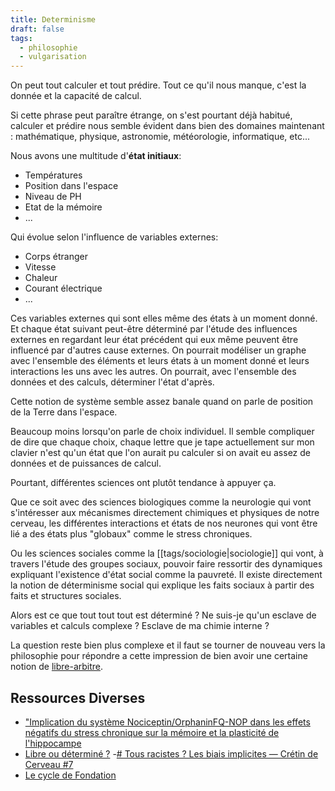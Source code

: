 ```yaml
---
title: Determinisme
draft: false
tags:
  - philosophie
  - vulgarisation
---
```


On peut tout calculer et tout prédire. Tout ce qu'il nous manque, c'est la donnée et la capacité de calcul.

Si cette phrase peut paraître étrange, on s'est pourtant déjà habitué, calculer et prédire nous semble évident dans bien des domaines maintenant : mathématique, physique, astronomie, météorologie, informatique, etc...

Nous avons une multitude d'**état initiaux**:

- Températures
- Position dans l'espace
- Niveau de PH
- Etat de la mémoire
- ...

Qui évolue selon l'influence de variables externes:

- Corps étranger
- Vitesse
- Chaleur
- Courant électrique
- ...

Ces variables externes qui sont elles même des états à un moment donné. Et chaque état suivant peut-être déterminé par l'étude des influences externes en regardant leur état précédent qui eux même peuvent être influencé par d'autres cause externes. On pourrait modéliser un graphe avec l'ensemble des éléments et leurs états à un moment donné et leurs interactions les uns avec les autres. On pourrait, avec l'ensemble des données et des calculs, déterminer l'état d'après.

Cette notion de système semble assez banale quand on parle de position de la Terre dans l'espace.

Beaucoup moins lorsqu'on parle de choix individuel. Il semble compliquer de dire que chaque choix, chaque lettre que je tape actuellement sur mon clavier n'est qu'un état que l'on aurait pu calculer si on avait eu assez de données et de puissances de calcul.

Pourtant, différentes sciences ont plutôt tendance à appuyer ça.

Que ce soit avec des sciences biologiques comme la neurologie qui vont s'intéresser aux mécanismes directement chimiques et physiques de notre cerveau, les différentes interactions et états de nos neurones qui vont être lié a des états plus "globaux" comme le stress chroniques.

Ou les sciences sociales comme la [[tags/sociologie|sociologie]] qui vont, à travers l'étude des groupes sociaux, pouvoir faire ressortir des dynamiques expliquant l'existence d'état social comme la pauvreté. Il existe directement la notion de déterminisme social qui explique les faits sociaux à partir des faits et structures sociales.

Alors est ce que tout tout tout est déterminé ? Ne suis-je qu'un esclave de variables et calculs complexe ? Esclave de ma chimie interne ?

La question reste bien plus complexe et il faut se tourner de nouveau vers la philosophie pour répondre a cette impression de bien avoir une certaine notion de [libre-arbitre](https://www.youtube.com/watch?v=FuqIY-Xf5Is).

## Ressources Diverses

- ["Implication du système Nociceptin/OrphaninFQ-NOP dans les effets négatifs du stress chronique sur la mémoire et la plasticité de l'hippocampe](https://theses.fr/2022TOU30249)
- [Libre ou déterminé ?](https://www.youtube.com/watch?v=u3lapME67VI) -[# Tous racistes ? Les biais implicites — Crétin de Cerveau #7](https://www.youtube.com/watch?v=850Zr6dzxYU&t=333s)
- [Le cycle de Fondation](https://www.babelio.com/livres/Asimov-Le-Cycle-de-Fondation-tome-1--Fondation/5378)
